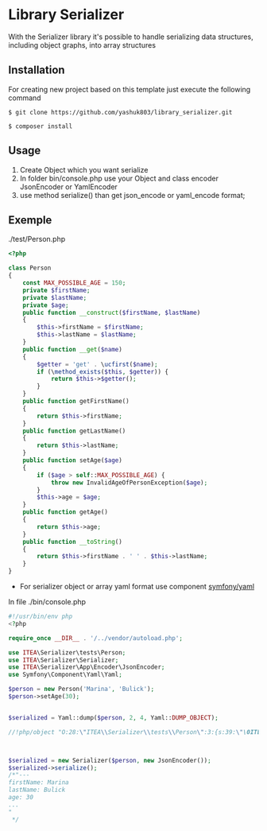 Library Serializer
===============

With the Serializer library it's possible to handle serializing data structures, including object graphs, into array structures

Installation
------------

For creating new project based on this template just execute the following command

```
$ git clone https://github.com/yashuk803/library_serializer.git

$ composer install
```

Usage
-----

1. Create Object which you want serialize
2. In folder bin/console.php use your Object and class encoder JsonEncoder or YamlEncoder
3. use method serialize() than get json_encode or yaml_encode format;

Exemple
----------------

./test/Person.php

```php
<?php

class Person
{
    const MAX_POSSIBLE_AGE = 150;
    private $firstName;
    private $lastName;
    private $age;
    public function __construct($firstName, $lastName)
    {
        $this->firstName = $firstName;
        $this->lastName = $lastName;
    }
    public function __get($name)
    {
        $getter = 'get' . \ucfirst($name);
        if (\method_exists($this, $getter)) {
            return $this->$getter();
        }
    }
    public function getFirstName()
    {
        return $this->firstName;
    }
    public function getLastName()
    {
        return $this->lastName;
    }
    public function setAge($age)
    {
        if ($age > self::MAX_POSSIBLE_AGE) {
            throw new InvalidAgeOfPersonException($age);
        }
        $this->age = $age;
    }
    public function getAge()
    {
        return $this->age;
    }
    public function __toString()
    {
        return $this->firstName . ' ' . $this->lastName;
    }
}
```
* For serializer object or array yaml format use component 
[symfony/yaml](https://github.com/symfony/yaml)

In file ./bin/console.php

```php
#!/usr/bin/env php
<?php

require_once __DIR__ . '/../vendor/autoload.php';

use ITEA\Serializer\tests\Person;
use ITEA\Serializer\Serializer;
use ITEA\Serializer\App\Encoder\JsonEncoder;
use Symfony\Component\Yaml\Yaml;

$person = new Person('Marina', 'Bulick');
$person->setAge(30);


$serialized = Yaml::dump($person, 2, 4, Yaml::DUMP_OBJECT);

//!php/object "O:28:\"ITEA\\Serializer\\tests\\Person\":3:{s:39:\"\0ITEA\\Serializer\\tests\\Person\0firstName\";s:6:\"Marina\";s:38:\"\0ITEA\\Serializer\\tests\\Person\0lastName\";s:6:\"Bulick\";s:33:\"\0ITEA\\Serializer\\tests\\Person\0age\";i:30;}"



$serialized = new Serializer($person, new JsonEncoder());
$serialized->serialize();
/*"---
firstName: Marina
lastName: Bulick
age: 30
...
"
 */

```

